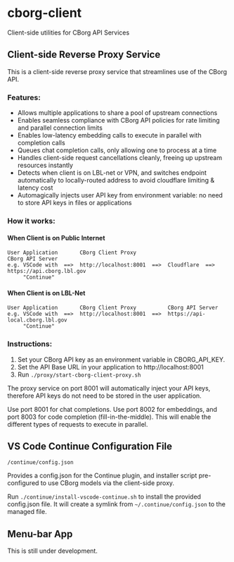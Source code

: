 # cborg-client

Client-side utilities for CBorg API Services

## Client-side Reverse Proxy Service

This is a client-side reverse proxy service that streamlines use of the CBorg API.

### Features:

- Allows multiple applications to share a pool of upstream connections
- Enables seamless compliance with CBorg API policies for rate limiting and parallel connection limits
- Enables low-latency embedding calls to execute in parallel with completion calls
- Queues chat completion calls, only allowing one to process at a time
- Handles client-side request cancellations cleanly, freeing up upstream resources instantly
- Detects when client is on LBL-net or VPN, and switches endpoint automatically to locally-routed address to avoid cloudflare limiting & latency cost
- Automagically injects user API key from environment variable: no need to store API keys in files or applications


### How it works:

#### When Client is on Public Internet

```
User Application       CBorg Client Proxy                           CBorg API Server
e.g. VSCode with  ==>  http://localhost:8001  ==>  Cloudflare  ==>  https://api.cborg.lbl.gov
     "Continue"
```

#### When Client is on LBL-Net

```
User Application       CBorg Client Proxy          CBorg API Server
e.g. VSCode with  ==>  http://localhost:8001  ==>  https://api-local.cborg.lbl.gov
     "Continue"
```

### Instructions:

1. Set your CBorg API key as an environment variable in CBORG_API_KEY.
2. Set the API Base URL in your application to http://localhost:8001
3. Run `./proxy/start-cborg-client-proxy.sh`

The proxy service on port 8001 will automatically inject your API keys, therefore API keys do not need to be stored in the user application.

Use port 8001 for chat completions. Use port 8002 for embeddings, and port 8003 for code completion (fill-in-the-middle). This will enable the different types of requests to execute in parallel.

## VS Code Continue Configuration File

`/continue/config.json`

Provides a config.json for the Continue plugin, and installer script pre-configured to use CBorg models via the client-side proxy.

Run `./continue/install-vscode-continue.sh` to install the provided config.json file. It will create a symlink from `~/.continue/config.json` to the managed file.

## Menu-bar App

This is still under development.



